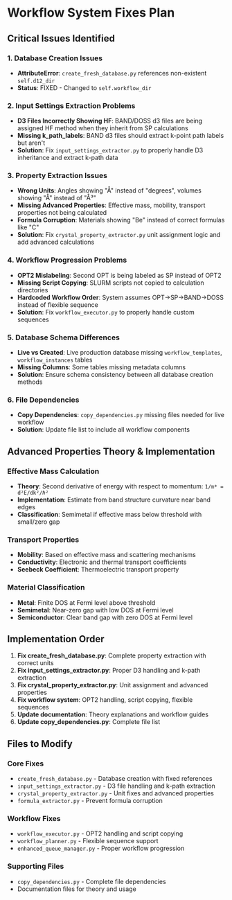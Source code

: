 # Workflow System Fixes Plan

## Critical Issues Identified

### 1. Database Creation Issues
- **AttributeError**: `create_fresh_database.py` references non-existent `self.d12_dir`
- **Status**: FIXED - Changed to `self.workflow_dir`

### 2. Input Settings Extraction Problems
- **D3 Files Incorrectly Showing HF**: BAND/DOSS d3 files are being assigned HF method when they inherit from SP calculations
- **Missing k_path_labels**: BAND d3 files should extract k-point path labels but aren't
- **Solution**: Fix `input_settings_extractor.py` to properly handle D3 inheritance and extract k-path data

### 3. Property Extraction Issues
- **Wrong Units**: Angles showing "Å" instead of "degrees", volumes showing "Å" instead of "Å³"
- **Missing Advanced Properties**: Effective mass, mobility, transport properties not being calculated
- **Formula Corruption**: Materials showing "Be" instead of correct formulas like "C"
- **Solution**: Fix `crystal_property_extractor.py` unit assignment logic and add advanced calculations

### 4. Workflow Progression Problems
- **OPT2 Mislabeling**: Second OPT is being labeled as SP instead of OPT2
- **Missing Script Copying**: SLURM scripts not copied to calculation directories
- **Hardcoded Workflow Order**: System assumes OPT→SP→BAND→DOSS instead of flexible sequence
- **Solution**: Fix `workflow_executor.py` to properly handle custom sequences

### 5. Database Schema Differences
- **Live vs Created**: Live production database missing `workflow_templates`, `workflow_instances` tables
- **Missing Columns**: Some tables missing metadata columns
- **Solution**: Ensure schema consistency between all database creation methods

### 6. File Dependencies
- **Copy Dependencies**: `copy_dependencies.py` missing files needed for live workflow
- **Solution**: Update file list to include all workflow components

## Advanced Properties Theory & Implementation

### Effective Mass Calculation
- **Theory**: Second derivative of energy with respect to momentum: `1/m* = d²E/dk²/ℏ²`
- **Implementation**: Estimate from band structure curvature near band edges
- **Classification**: Semimetal if effective mass below threshold with small/zero gap

### Transport Properties
- **Mobility**: Based on effective mass and scattering mechanisms
- **Conductivity**: Electronic and thermal transport coefficients
- **Seebeck Coefficient**: Thermoelectric transport property

### Material Classification
- **Metal**: Finite DOS at Fermi level above threshold
- **Semimetal**: Near-zero gap with low DOS at Fermi level  
- **Semiconductor**: Clear band gap with zero DOS at Fermi level

## Implementation Order

1. **Fix create_fresh_database.py**: Complete property extraction with correct units
2. **Fix input_settings_extractor.py**: Proper D3 handling and k-path extraction
3. **Fix crystal_property_extractor.py**: Unit assignment and advanced properties
4. **Fix workflow system**: OPT2 handling, script copying, flexible sequences
5. **Update documentation**: Theory explanations and workflow guides
6. **Update copy_dependencies.py**: Complete file list

## Files to Modify

### Core Fixes
- `create_fresh_database.py` - Database creation with fixed references
- `input_settings_extractor.py` - D3 file handling and k-path extraction
- `crystal_property_extractor.py` - Unit fixes and advanced properties
- `formula_extractor.py` - Prevent formula corruption

### Workflow Fixes  
- `workflow_executor.py` - OPT2 handling and script copying
- `workflow_planner.py` - Flexible sequence support
- `enhanced_queue_manager.py` - Proper workflow progression

### Supporting Files
- `copy_dependencies.py` - Complete file dependencies
- Documentation files for theory and usage